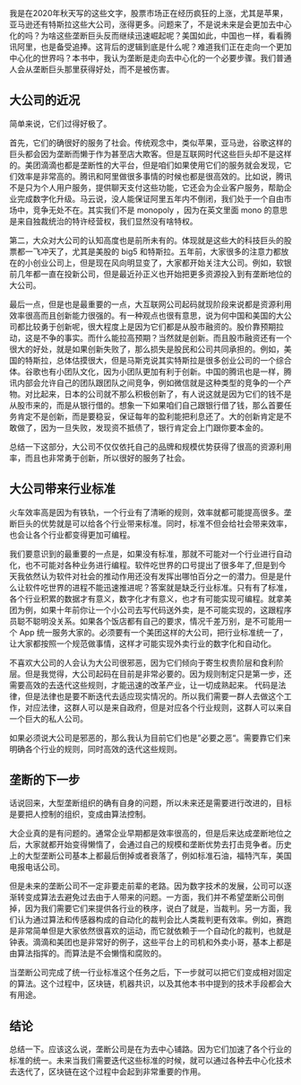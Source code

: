 我是在2020年秋天写的这些文字，股票市场正在经历疯狂的上涨，尤其是苹果，亚马逊还有特斯拉这些大公司，涨得更多。问题来了，不是说未来是会更加去中心化的吗？为啥这些垄断巨头反而继续迅速崛起呢？美国如此，中国也一样，看看腾讯阿里，也是备受追捧。这背后的逻辑到底是什么呢？难道我们正在走向一个更加中心化的世界吗？本书中，我认为垄断是走向去中心化的一个必要步骤。我们普通人会从垄断巨头那里获得好处，而不是被伤害。

## 大公司的近况

简单来说，它们过得好极了。

首先，它们的确很好的服务了社会。传统观念中，类似苹果，亚马逊，谷歌这样的巨头都会因为垄断而懒于作为甚至店大欺客。但是互联网时代这些巨头却不是这样的。美团滴滴也都是垄断性的大平台，但是咱们如果使用它们的服务就会发现，它们效率是非常高的。腾讯和阿里做很多事情的时候也都是很高效的。比如说，腾讯不是只为个人用户服务，提供聊天支付这些功能，它还会为企业客户服务，帮助企业完成数字化升级。马云说，没人能保证阿里五年内不倒闭，我们处于一个自由市场中，竞争无处不在。其实我们不是 monopoly ，因为在英文里面 mono 的意思是来自独裁统治的特许经营权，我们显然没有啥特权。

第二，大众对大公司的认知高度也是前所未有的。体现就是这些大的科技巨头的股票都一飞冲天了，尤其是美股的 big5 和特斯拉。五年前，大家很多的注意力都放在的小创业公司上，但是现在风向明显变了，大家都开始关注大公司。例如，软银前几年都一直在投新公司，但是最近孙正义也开始把更多资源投入到有垄断地位的大公司。

最后一点，但是也是最重要的一点，大互联网公司起码就现阶段来说都是资源利用效率很高而且创新能力很强的。有一种观点也很有意思，说为何中国和美国的大公司都比较勇于创新呢，很大程度上是因为它们都是从股市融资的。股价靠预期拉动，这是不争的事实。而什么能拉高预期？当然就是创新。而且股市融资还有一个很大的好处，就是如果创新失败了，那么损失是股民和公司共同承担的。例如，美国的特斯拉，总体估摸很大，但是马斯克说其实特斯拉是很多创业公司的一个综合体。谷歌也有小团队文化，因为小团队更加有利于创新。中国的腾讯也是一样，腾讯内部会允许自己的团队跟团队之间竞争，例如微信就是这种类型的竞争的一个产物。对比起来，日本的公司就不那么积极创新了，有人说这就是因为它们的钱不是从股市来的，而是从银行借的。想象一下如果咱们自己跟银行借了钱，那么首要任务肯定不是创新，而是要稳妥，保证每年的盈利能把利息还了。大的创新肯定是不敢做了，因为一旦失败，发现资不抵债了，银行肯定会上门跟你要本金的。

总结一下这部分，大公司不仅仅依托自己的品牌和规模优势获得了很高的资源利用率，而且也非常勇于创新，所以很好的服务了社会。

## 大公司带来行业标准

火车效率高是因为有铁轨，一个行业有了清晰的规则，效率就都可能提高很多。垄断巨头的优势就是可以给各个行业带来标准。同时，标准不但会给社会带来效率，也会让各个行业都变得更加可编程。

我们要意识到的最重要的一点是，如果没有标准，那就不可能对一个行业进行自动化，也不可能对各种业务进行编程。软件吃世界的口号提出了很多年了,但是到今天我依然认为软件对社会的推动作用还没有发挥出哪怕百分之一的潜力。但是是什么让软件吃世界的进程不能迅速推进呢？答案就是缺乏行业标准。只有有了标准，各个行业积累的数据才有意义，数字化才有意义，也才有可能实现可编程。就拿美团为例，如果十年前你让一个小公司去写代码送外卖，是不可能实现的，这跟程序员聪不聪明没关系。如果各个饭店都有自己的要求，情况千差万别，是不可能用一个 App 统一服务大家的。必须要有一个美团这样的大公司，把行业标准统一了，让大家都按照一个规范做事情，这样才可能实现外卖行业的数字化和自动化。

不喜欢大公司的人会认为大公司很邪恶，因为它们倾向于寄生权贵阶层和食利阶层。但是我觉得，大公司起码在目前是非常必要的。因为规则制定只是第一步，还需要高效的去迭代这些规则，才能迅速的改革产业，让一切成熟起来。 代码是法律，但是法律也是要不断迭代去适应现实情况的。所以我们需要一群人去做这个工作，对应法律，这群人可以是来自政府，但是对应各个行业规则，这群人可以来自一个巨大的私人公司。

如果必须说大公司是邪恶的，那么我认为目前它们也是”必要之恶“。需要靠它们来明确各个行业的规则，同时高效的迭代这些规则。

## 垄断的下一步

话说回来，大型垄断组织的确有自身的问题，所以未来还是需要进行改进的，目标是要把人控制的组织，变成由算法控制。

大企业真的是有问题的。通常企业早期都是效率很高的，但是后来达成垄断地位之后，大家就都开始变得懒惰了，会通过自己的规模和垄断优势去打击竞争者。历史上的大型垄断公司基本上都最后倒掉或者衰落了，例如标准石油，福特汽车，美国电报电话公司。

但是未来的垄断公司不一定非要走前辈的老路。因为数字技术的发展，公司可以逐渐转变成算法去避免过去由于人带来的问题。一方面，我们并不希望垄断公司倒掉，因为我们需要它们来提供各行业的秩序，说白了就是，当裁判。另一方面，我们认为通过算法和传感器构成的自动化的裁判会比人类裁判更有效率。例如，赛跑是非常简单但是大家依然很喜欢的运动，而它就依赖于一个自动化的裁判，也就是钟表。滴滴和美团也是非常好的例子，这些平台上的司机和外卖小哥，基本上都是由算法指挥的。而算法是不会懒惰和腐败的。

当垄断公司完成了统一行业标准这个任务之后，下一步就可以把它们变成相对固定的算法。这个过程中，区块链，机器共识，以及其他本书中提到的技术手段都会大有用途。

## 结论

总结一下。应该这么说，垄断公司是在为去中心铺路。因为它们加速了各个行业的标准的统一。未来当我们需要迭代这些标准的时候，就可以通过各种去中心化技术去迭代了，区块链在这个过程中会起到非常重要的作用。
